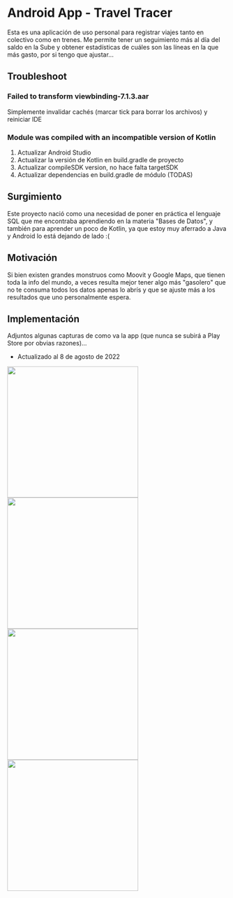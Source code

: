# Android App - Travel Tracer
Esta es una aplicación de uso personal para registrar viajes tanto en colectivo como en trenes. Me permite tener un seguimiento más al día del saldo en la Sube y obtener estadísticas de cuáles son las líneas en la que más gasto, por si tengo que ajustar...

## Troubleshoot

### Failed to transform viewbinding-7.1.3.aar
Simplemente invalidar cachés (marcar tick para borrar los archivos) y reiniciar IDE

### Module was compiled with an incompatible version of Kotlin
1) Actualizar Android Studio
2) Actualizar la versión de Kotlin en build.gradle de proyecto
3) Actualizar compileSDK version, no hace falta targetSDK 
4) Actualizar dependencias en build.gradle de módulo (TODAS)

## Surgimiento
Este proyecto nació como una necesidad de poner en práctica el lenguaje SQL que me encontraba aprendiendo en la materia "Bases de Datos", y también para aprender un poco de Kotlin, ya que estoy muy aferrado a Java y Android lo está dejando de lado :(

## Motivación
Si bien existen grandes monstruos como Moovit y Google Maps, que tienen toda la info del mundo, a veces resulta mejor tener algo más "gasolero" que no te consuma todos los datos apenas lo abrís y que se ajuste más a los resultados que uno personalmente espera.

## Implementación
Adjuntos algunas capturas de como va la app (que nunca se subirá a Play Store por obvias razones)...
- Actualizado al 8 de agosto de 2022

<img src="https://github.com/sergiocarp10/android-travel-tracer/blob/master/screenshots/Screenshot_20220808-203920_Travel%20Tracer%20(1).jpg" width="300" /> <img src="https://github.com/sergiocarp10/android-travel-tracer/blob/master/screenshots/Screenshot_20220808-203930_Travel%20Tracer.jpg" width="300" /> <img src="https://github.com/sergiocarp10/android-travel-tracer/blob/master/screenshots/Screenshot_20220808-203943_Travel%20Tracer.jpg" width="300" /> <img src="https://github.com/sergiocarp10/android-travel-tracer/blob/master/screenshots/Screenshot_20220808-204009_Travel%20Tracer.jpg" width="300" />
